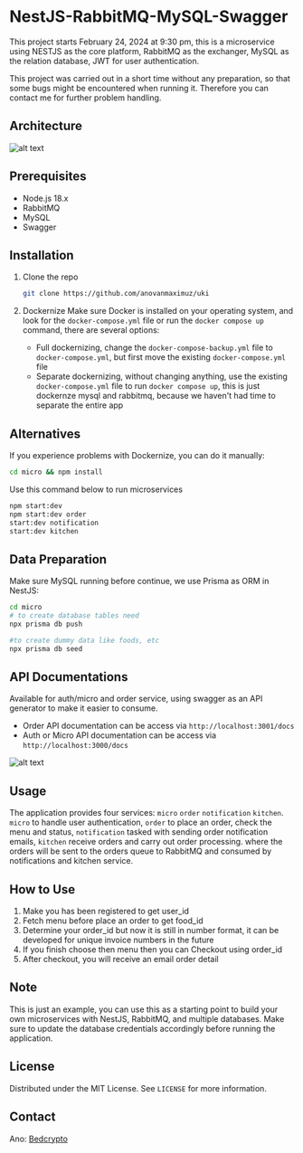 # NestJS-RabbitMQ-MySQL-Swagger

This project starts February 24, 2024 at 9:30 pm, this is a microservice using NESTJS as the core platform, RabbitMQ as the exchanger, MySQL as the relation database, JWT for user authentication.

This project was carried out in a short time without any preparation, so that some bugs might be encountered when running it. Therefore you can contact me for further problem handling.

## Architecture

![alt text](https://github.com/anovanmaximuz/uki/blob/master/img/skema.png?raw=true)

## Prerequisites

- Node.js 18.x
- RabbitMQ
- MySQL
- Swagger

## Installation

1. Clone the repo

   ```sh
   git clone https://github.com/anovanmaximuz/uki
   ```

2. Dockernize
   Make sure Docker is installed on your operating system, and look for the `docker-compose.yml` file or run the `docker compose up` command, there are several options:
   - Full dockernizing, change the `docker-compose-backup.yml` file to `docker-compose.yml`, but first move the existing `docker-compose.yml` file
   - Separate dockernizing, without changing anything, use the existing `docker-compose.yml` file to run `docker compose up`, this is just dockernze mysql and rabbitmq, because we haven't had time to separate the entire app

## Alternatives
If you experience problems with Dockernize, you can do it manually:
   ```sh
   cd micro && npm install
   ```
Use this command below to run microservices
   ```sh
   npm start:dev
   npm start:dev order
   start:dev notification
   start:dev kitchen
   ```

## Data Preparation
Make sure MySQL running before continue, we use Prisma as ORM in NestJS:
``` sh
cd micro
# to create database tables need
npx prisma db push

#to create dummy data like foods, etc
npx prisma db seed
```

## API Documentations
Available for auth/micro and order service, using swagger as an API generator to make it easier to consume.
- Order API documentation can be access via `http://localhost:3001/docs`
- Auth or Micro API documentation can be access via `http://localhost:3000/docs`

![alt text](https://github.com/anovanmaximuz/uki/blob/master/img/swagger.png?raw=true)
 

## Usage

The application provides four services: `micro` `order` `notification` `kitchen`. `micro` to handle user authentication, `order` to place an order, check the menu and status, `notification` tasked with sending order notification emails, `kitchen` receive orders and carry out order processing. where the orders will be sent to the orders queue to RabbitMQ and consumed by notifications and kitchen service.

## How to Use
1. Make you has been registered to get user_id
2. Fetch menu before place an order to get food_id
3. Determine your order_id but now it is still in number format, it can be developed for unique invoice numbers in the future
4. If you finish choose then menu then you can Checkout using order_id
5. After checkout, you will receive an email order detail

## Note

This is just an example, you can use this as a starting point to build your own microservices with NestJS, RabbitMQ, and multiple databases. Make sure to update the database credentials accordingly before running the application.

## License

Distributed under the MIT License. See `LICENSE` for more information.

<!-- CONTACT -->

## Contact

Ano: [Bedcrypto](https://bedcrypto.com/)
